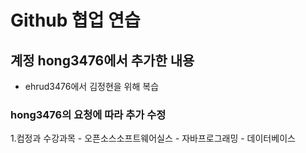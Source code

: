 # Github 협업 연습
## 계정 hong3476에서 추가한 내용
- ehrud3476에서 김정현을 위해 복습
### hong3476의 요청에 따라 추가 수정
1.컴정과 수강과목
	- 오픈소스소프트웨어실스
	- 자바프로그래밍
	- 데이터베이스
